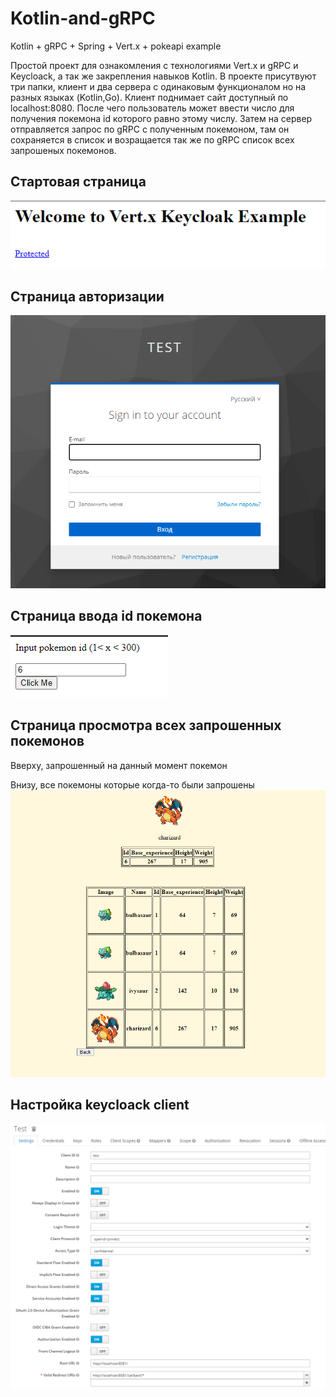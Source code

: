 # Kotlin-and-gRPC
Kotlin + gRPC + Spring + Vert.x + pokeapi example

Простой проект для ознакомления с технологиями Vert.x и gRPC и Keycloack, а так же закрепления навыков Kotlin.
В проекте присутвуют три папки, клиент и два сервера с  одинаковым функционалом но на разных языках (Kotlin,Go).
Клиент поднимает сайт доступный по localhost:8080. После чего пользователь может ввести число для получения покемона id которого равно этому числу. 
Затем на сервер отправляется запрос по gRPC с полученным покемоном, там он сохраняется в список и возращается так же по gRPC список всех запрошеных покемонов.


## Стартовая страница

![Image](https://github.com/DanilKozlov00/Kotlin-and-gRPC/blob/main/images/indexPage.png)

## Cтраница авторизации

![Image](https://github.com/DanilKozlov00/Kotlin-and-gRPC/blob/main/images/authPage.png)

## Страница ввода id покемона

![Image](https://github.com/DanilKozlov00/Kotlin-and-gRPC/blob/main/images/inputPokemonId.png)

## Страница просмотра всех запрошенных покемонов
Вверху, запрошенный на данный момент покемон

Внизу, все покемоны которые когда-то были запрошены
![Image](https://github.com/DanilKozlov00/Kotlin-and-gRPC/blob/main/images/pokemonList.png)

## Настройка keycloack client

![Image](https://github.com/DanilKozlov00/Kotlin-and-gRPC/blob/main/images/keycloakClientSettings.png)


